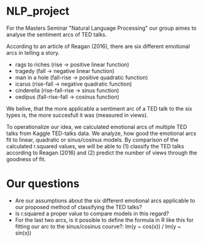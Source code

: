 # NLP_project

For the Masters Seminar "Natural Language Processing" our group aimes to analyse the sentiment arcs of TED talks.

According to an article of Reagan (2016), there are six different emotional arcs in telling a story. 

* rags to riches (rise -> positive linear function)
* tragedy (fall -> negative linear function)
* man in a hole (fall-rise -> positive quadratic function)
* icarus (rise-fall -> negative quadratic function)
* cinderella (rise-fall-rise -> sinus function)
* oedipus (fall-rise-fall -> cosinus function)

We belive, that the more applicable a sentiment arc of a TED talk to the six types is, the more succesfull it was (measured in views). 

To operationalize our idea, we calculated emotional arcs of multiple TED talks from Kaggle TED-talks data.
We analyze, how good the emotional arcs fit to linear, quadratic or sinus/cosinus models. 
By comparison of the calculated r.squared values, we will be able to (1) classify the TED talks according to Reagan (2016) and (2) predict the number of views through the goodness of fit. 

# Our questions

* Are our assumptions about the six different emotional arcs applicable to our proposed method of classifying the TED talks?
* Is r.squared a proper value to compare models in this regard?
* For the last two arcs, is it possible to define the formula in R like this for fitting our arc to the sinus/cosinus courve?: lm(y ~ cos(x)) / lm(y ~ sin(x))
